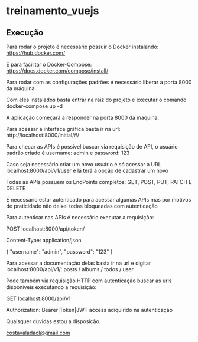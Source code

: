 # treinamento_vuejs

## Execução
Para rodar o projeto é necessário possuir o Docker instalando: https://hub.docker.com/

E para facilitar o Docker-Compose: https://docs.docker.com/compose/install/

Para rodar com as configurações padrões é necessário liberar a porta 8000 da máquina

Com eles instalados basta entrar na raiz do projeto e executar o comando docker-compose up -d

A aplicação começará a responder na porta 8000 da maquina.

Para acessar a interface gráfica basta ir na url: http://localhost:8000/initial/#/

Para checar as APIs é possivel buscar via requisição de API, o usuário padrão criado é username: admin e password: 123

Caso seja necessário criar um novo usuário é só acessar a URL localhost:8000/api/v1/user e lá terá a opção de cadastrar um novo

Todas as APIs possuem os EndPoints completos: GET, POST, PUT, PATCH E DELETE

É necessário estar autenticado para acessar algumas APIs mas por motivos de praticidade não deixei todas bloqueadas com autenticação

Para autenticar nas APIs é necessário executar a requisição:

POST localhost:8000/api/token/

Content-Type: application/json

{
  "username": "admin",
  "password": "123"
}

Para acessar a documentação delas basta ir na url e digitar localhost:8000/api/v1/: posts / albums / todos / user

Pode também via requisição HTTP com autenticação buscar as urls disponiveis executando a requisição:

GET localhost:8000/api/v1

Authorization: Bearer|Token|JWT access adiquirido na autenticação

Quaisquer duvidas estou a disposição.

costavaladaol@gmail.com
